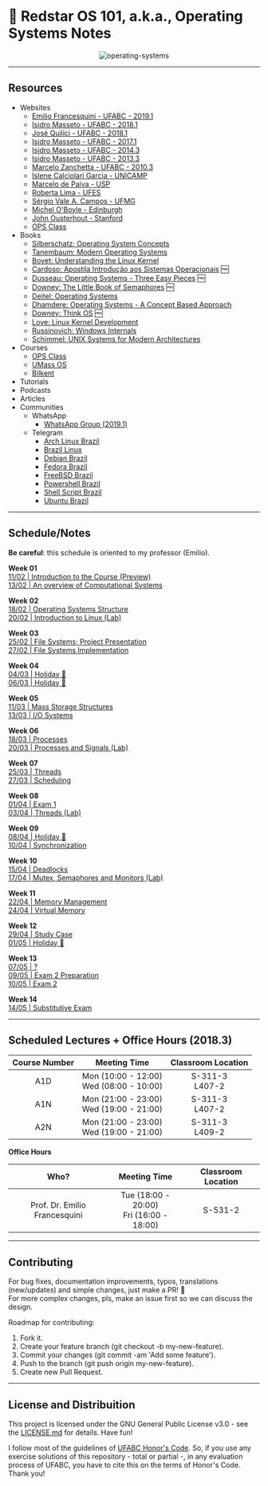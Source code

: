# :scroll: Redstar OS 101, a.k.a., Operating Systems Notes

<p align="center"

![operating-systems](https://imgs.xkcd.com/comics/operating_systems.png)
>
</p>

---

## Resources

- Websites
  - [Emilio Francesquini - UFABC - 2019.1](http://professor.ufabc.edu.br/~e.francesquini/2019.q1.so/)
  - [Isidro Masseto - UFABC - 2018.1](http://tidia4.ufabc.edu.br/portal/site/fe8502c4-bd36-46d5-8c3d-60afdb98477a)
  - [José Quilici - UFABC - 2018.1](http://tidia4.ufabc.edu.br/portal/site/044e1cb1-43bf-4de0-9e53-06aaa1521d59)
  - [Isidro Masseto - UFABC - 2017.1](http://tidia4.ufabc.edu.br/portal/site/5036578f-9bef-47d7-8fc4-afaeaea868ba)
  - [Isidro Masseto - UFABC - 2014.3](http://tidia4.ufabc.edu.br/portal/site/5ec4bd98-94fc-40f3-9599-9dbd03d652d3/) 
  - [Isidro Masseto - UFABC - 2013.3](http://tidia4.ufabc.edu.br/portal/site/dd55eed4-ffce-4061-866e-417bf148988a)
  - [Marcelo Zanchetta - UFABC - 2010.3](http://hostel.ufabc.edu.br/~marcelo.nascimento/BC1518Q3/index.html)
  - [Islene Calciolari Garcia - UNICAMP](http://www.ic.unicamp.br/~islene/1s2017-mc504/)
  - [Marcelo de Paiva - USP](http://www.lsi.usp.br/~paiva/so/sistemas_operacionais.html)
  - [Roberta Lima - UFES](https://inf.ufes.br/~rgomes/so.htm)
  - [Sérgio Vale A. Campos - UFMG](https://homepages.dcc.ufmg.br/~scampos/cursos/so/)
  - [Michel O'Boyle - Edinburgh](https://www.inf.ed.ac.uk/teaching/courses/os/)
  - [John Ousterhout - Stanford](http://web.stanford.edu/~ouster/cgi-bin/cs140-spring18/)
  - [OPS Class](https://www.ops-class.org/)
- Books
  - [Silberschatz: Operating System Concepts](https://amzn.com/0470128720)
  - [Tanembaum: Modern Operating Systems](https://amzn.com/B00XN476W0)
  - [Bovet: Understanding the Linux Kernel](http://biblioteca.ufabc.edu.br/index.php?codigo_sophia=3586)
  - [Cardoso: Apostila Introdução aos Sistemas Operacionais](http://www.dca.fee.unicamp.br/~eleri/ea876/02/so-apst.pdf) :free: 
  - [Dusseau: Operating Systems - Three Easy Pieces](http://pages.cs.wisc.edu/~remzi/OSTEP/) :free:
  - [Downey:  The Little Book of Semaphores](https://greenteapress.com/wp/semaphores/) :free:
  - [Deitel: Operating Systems](https://amzn.com/0131828274)
  - [Dhamdere: Operating Systems - A Concept Based Approach](https://amzn.com/1259005585)
  - [Downey: Think OS](http://greenteapress.com/thinkos/thinkos.pdf) :free:
  - [Love: Linux Kernel Development](https://amzn.com/B003V4ATI0)
  - [Russinovich: Windows Internals](https://docs.microsoft.com/en-us/sysinternals/learn/windows-internals)
  - [Schimmel: UNIX Systems for Modern Architectures](https://amzn.com/0201633388)
- Courses
  - [OPS Class](https://www.youtube.com/playlist?list=PLE6LEE8y2Jp_z8pkiuvHo7Vz-eQEKsk-I)
  - [UMass OS](https://www.youtube.com/watch?v=dv4mXBsv6TI&list=PLacuG5pysFbDQU8kKxbUh4K5c1iL5_k7k)
  - [Bilkent](https://www.youtube.com/playlist?list=PLhwVAYxlh5dsX6aOfVMZXS8MwKwBmwVM6)
- Tutorials
- Podcasts
- Articles
- Communities
  - WhatsApp
    - [WhatsApp Group (2019.1)](https://chat.whatsapp.com/Kif1W6czXhfJiN5q4mCFav)
  - Telegram
    - [Arch Linux Brazil](https://telegram.me/joinchat/Ca-T5j01ENns1TC7Dpaimw)
    - [Brazil Linux](https://t.me/BrasilLinux)
    - [Debian Brazil](https://telegram.me/debianbrasil)
    - [Fedora Brazil](https://telegram.me/fedorabr)
    - [FreeBSD Brazil](https://goo.gl/mzp7XT)
    - [Powershell Brazil](https://telegram.me/powershellbr)
    - [Shell Script Brazil](https://telegram.me/shellbr)
    - [Ubuntu Brazil](https://t.me/UbuntuBrasilOficial)

---

## Schedule/Notes

**Be careful**: this schedule is oriented to my professor (Emilio).

**Week 01** <br/> 
[11/02 | Introduction to the Course (Preview)](https://github.com/el-cardu/operating-systems-notes/blob/master/notes/01.md) <br/>
[13/02 | An overview of Computational Systems](https://github.com/el-cardu/operating-systems-notes/blob/master/notes/02.md)

**Week 02** <br/>
[18/02 | Operating Systems Structure](https://github.com/el-cardu/operating-systems-notes/blob/master/notes/03.md) <br/>
[20/02 | Introduction to Linux (Lab)](https://github.com/el-cardu/operating-systems-notes/blob/master/notes/04.md)

**Week 03** <br/>
[25/02 | File Systems; Project Presentation](https://github.com/el-cardu/operating-systems-notes/blob/master/notes/05.md) <br/>
[27/02 | File Systems Implementation](https://github.com/el-cardu/operating-systems-notes/blob/master/notes/06.md)

**Week 04** <br/>
[04/03 | Holiday :tada:](https://github.com/el-cardu/operating-systems-notes/blob/master/notes/07.md) <br/>
[06/03 | Holiday :tada:](https://github.com/el-cardu/operating-systems-notes/blob/master/notes/08.md)

**Week 05** <br/>
[11/03 | Mass Storage Structures](https://github.com/el-cardu/operating-systems-notes/blob/master/notes/09.md) <br/>
[13/03 | I/O Systems](https://github.com/el-cardu/operating-systems-notes/blob/master/notes/10.md)

**Week 06** <br/>
[18/03 | Processes](https://github.com/el-cardu/operating-systems-notes/blob/master/notes/11.md) <br/>
[20/03 | Processes and Signals (Lab)](https://github.com/el-cardu/operating-systems-notes/blob/master/notes/12.md)

**Week 07** <br/>
[25/03 | Threads](https://github.com/el-cardu/operating-systems-notes/blob/master/notes/13.md) <br/>
[27/03 | Scheduling](https://github.com/el-cardu/operating-systems-notes/blob/master/notes/14.md)

**Week 08** <br/>
[01/04 | Exam 1](https://github.com/el-cardu/operating-systems-notes/blob/master/notes/15.md) <br/>
[03/04 | Threads (Lab)](https://github.com/el-cardu/operating-systems-notes/blob/master/notes/16.md)

**Week 09** <br/>
[08/04 | Holiday :tada:](https://github.com/el-cardu/operating-systems-notes/blob/master/notes/17.md) <br/>
[10/04 | Synchronization](https://github.com/el-cardu/operating-systems-notes/blob/master/notes/18.md)

**Week 10** <br/>
[15/04 | Deadlocks](https://github.com/el-cardu/operating-systems-notes/blob/master/notes/19.md) <br/>
[17/04 | Mutex, Semaphores and Monitors (Lab)](https://github.com/el-cardu/operating-systems-notes/blob/master/notes/20.md)

**Week 11** <br/>
[22/04 | Memory Management](https://github.com/el-cardu/operating-systems-notes/blob/master/notes/21.md)<br/>
[24/04 | Virtual Memory](https://github.com/el-cardu/operating-systems-notes/blob/master/notes/22.md)

**Week 12** <br/>
[29/04 | Study Case](https://github.com/el-cardu/operating-systems-notes/blob/master/notes/23.md) <br/>
[01/05 | Holiday :tada:](https://github.com/el-cardu/operating-systems-notes/blob/master/notes/24.md)

**Week 13** <br/>
[07/05 | ? ](https://github.com/el-cardu/operating-systems-notes/blob/master/notes/25.md) <br/>
[09/05 | Exam 2 Preparation](https://github.com/el-cardu/operating-systems-notes/blob/master/notes/26.md) <br/>
[10/05 | Exam 2](https://github.com/el-cardu/operating-systems-notes/blob/master/notes/27.md)

**Week 14** <br/>
[14/05 | Substitutive Exam](https://github.com/el-cardu/operating-systems-notes/blob/master/notes/28.md) 

---

## Scheduled Lectures + Office Hours (2018.3)

|  Course Number  | Meeting Time | Classroom Location |
| :-----------------------: | :--------------------------: | :--------------------: |
| A1D | Mon (10:00 - 12:00) <br/> Wed (08:00 - 10:00) | S-311-3 <br/> L407-2 |
| A1N | Mon (21:00 - 23:00) <br/> Wed (19:00 - 21:00) | S-311-3 <br/> L407-2 |
| A2N | Mon (21:00 - 23:00) <br/> Wed (19:00 - 21:00) | S-311-3 <br/> L409-2 |

**Office Hours**

|  Who?  | Meeting Time | Classroom Location |
| :-----------------------: | :--------------------------: | :--------------------: |
| Prof. Dr. Emilio Francesquini | Tue (18:00 - 20:00) <br/> Fri (16:00 - 18:00) | S-531-2 |

---

## Contributing

For bug fixes, documentation improvements, typos, translations (new/updates) and simple changes, just make a PR! :tada: <br/>
For more complex changes, pls, make an issue first so we can discuss the design. <br/>

Roadmap for contributing: </br>

1. Fork it.
2. Create your feature branch (git checkout -b my-new-feature).
3. Commit your changes (git commit -am 'Add some feature').
4. Push to the branch (git push origin my-new-feature).
5. Create new Pull Request.

---

## License and Distribuition

This project is licensed under the GNU General Public License v3.0 - see the [LICENSE.md](https://github.com/el-cardu/operating-systems-notes/blob/master/LICENSE) for details. Have fun! </br>

I follow most of the guidelines of [UFABC Honor's Code](http://professor.ufabc.edu.br/~e.francesquini/codigodehonra/). So, if you use any exercise solutions of this repository - total or partial -, in any evaluation process of UFABC, you have to cite this on the terms of Honor's Code. Thank you!